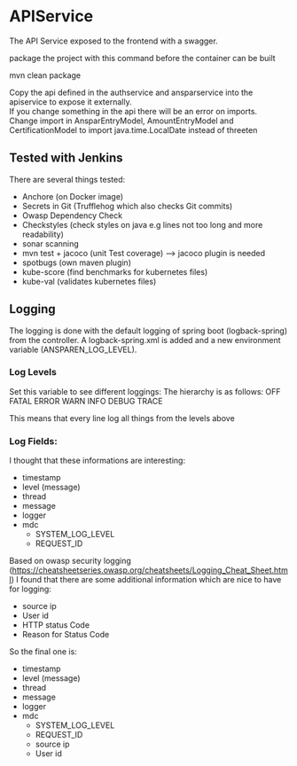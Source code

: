 
# APIService

The API Service exposed to the frontend with a swagger.

package the project with this command before the container can be built

mvn clean package

Copy the api defined in the authservice and ansparservice into the apiservice to expose it externally.<br/>
If you change something in the api there will be an error on imports.<br/>
Change import in AnsparEntryModel, AmountEntryModel and CertificationModel to import java.time.LocalDate instead of threeten


## Tested with Jenkins


There are several things tested:
* Anchore (on Docker image)
* Secrets in Git (Trufflehog which also checks Git commits)
* Owasp Dependency Check
* Checkstyles (check styles on java e.g lines not too long and more readability)
* sonar scanning
* mvn test + jacoco (unit Test coverage) --> jacoco plugin is needed
* spotbugs (own maven plugin)
* kube-score (find benchmarks for kubernetes files)
* kube-val (validates kubernetes files)


## Logging

The logging is done with the default logging of spring boot (logback-spring) from the controller.
A logback-spring.xml is added and a new environment variable (ANSPAREN_LOG_LEVEL).


### Log Levels
Set this variable to see different loggings:
The hierarchy is as follows:
OFF
FATAL
ERROR
WARN
INFO
DEBUG
TRACE


This means that every line log all things from the levels above

### Log Fields:

I thought that these informations are interesting:

* timestamp
* level (message)
* thread
* message
* logger
* mdc
  * SYSTEM_LOG_LEVEL
  * REQUEST_ID

Based on owasp security logging (https://cheatsheetseries.owasp.org/cheatsheets/Logging_Cheat_Sheet.html) I found that there are some additional information which are nice to have for logging:

* source ip
* User id
* HTTP status Code
* Reason for Status Code



So the final one is:

* timestamp
* level (message)
* thread
* message
* logger
* mdc
  * SYSTEM_LOG_LEVEL
  * REQUEST_ID
  * source ip
  * User id